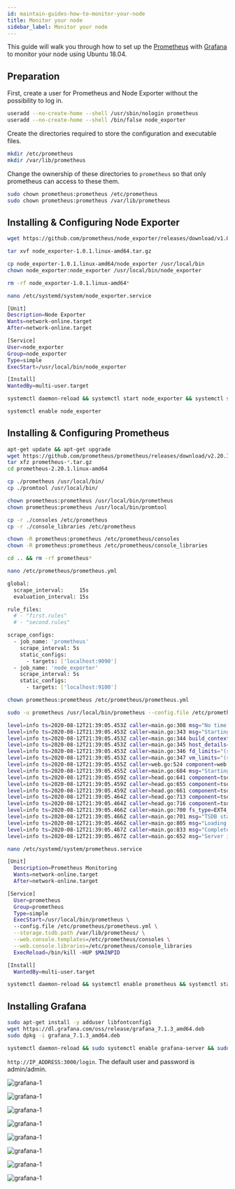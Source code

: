 ```yaml
---
id: maintain-guides-how-to-monitor-your-node
title: Monitor your node
sidebar_label: Monitor your node
---
```


This guide will walk you through how to set up the [Prometheus](https://prometheus.io/) with [Grafana](https://grafana.com/) to monitor your node using Ubuntu 18.04.

## Preparation

First, create a user for Prometheus and Node Exporter without the possibility to log in.

```bash
useradd --no-create-home --shell /usr/sbin/nologin prometheus
useradd --no-create-home --shell /bin/false node_exporter
```

Create the directories required to store the configuration and executable files.

```bash
mkdir /etc/prometheus
mkdir /var/lib/prometheus
```

Change the ownership of these directories to `prometheus` so that only prometheus can access to these them.

```bash
sudo chown prometheus:prometheus /etc/prometheus
sudo chown prometheus:prometheus /var/lib/prometheus
```

## Installing & Configuring Node Exporter

```bash
wget https://github.com/prometheus/node_exporter/releases/download/v1.0.1/node_exporter-1.0.1.linux-amd64.tar.gz
```

```bash
tar xvf node_exporter-1.0.1.linux-amd64.tar.gz
```

```bash
cp node_exporter-1.0.1.linux-amd64/node_exporter /usr/local/bin
chown node_exporter:node_exporter /usr/local/bin/node_exporter
```

```bash
rm -rf node_exporter-1.0.1.linux-amd64*
```

```bash
nano /etc/systemd/system/node_exporter.service
```

```bash
[Unit]
Description=Node Exporter
Wants=network-online.target
After=network-online.target

[Service]
User=node_exporter
Group=node_exporter
Type=simple
ExecStart=/usr/local/bin/node_exporter

[Install]
WantedBy=multi-user.target
```


```bash
systemctl daemon-reload && systemctl start node_exporter && systemctl status node_exporter
```

```bash
systemctl enable node_exporter
```

## Installing & Configuring Prometheus

```bash
apt-get update && apt-get upgrade
wget https://github.com/prometheus/prometheus/releases/download/v2.20.1/prometheus-2.20.1.linux-amd64.tar.gz
tar xfz prometheus-*.tar.gz
cd prometheus-2.20.1.linux-amd64
```

```bash
cp ./prometheus /usr/local/bin/
cp ./promtool /usr/local/bin/
```

```bash
chown prometheus:prometheus /usr/local/bin/prometheus
chown prometheus:prometheus /usr/local/bin/promtool
```

```bash
cp -r ./consoles /etc/prometheus
cp -r ./console_libraries /etc/prometheus
```

```bash
chown -R prometheus:prometheus /etc/prometheus/consoles
chown -R prometheus:prometheus /etc/prometheus/console_libraries
```

```bash
cd .. && rm -rf prometheus*
```

```bash
nano /etc/prometheus/prometheus.yml
```

```bash
global:
  scrape_interval:     15s
  evaluation_interval: 15s

rule_files:
  # - "first.rules"
  # - "second.rules"

scrape_configs:
  - job_name: 'prometheus'
    scrape_interval: 5s
    static_configs:
      - targets: ['localhost:9090']
  - job_name: 'node_exporter'
    scrape_interval: 5s
    static_configs:
      - targets: ['localhost:9100']
```

```bash
chown prometheus:prometheus /etc/prometheus/prometheus.yml
```

```bash
sudo -u prometheus /usr/local/bin/prometheus --config.file /etc/prometheus/prometheus.yml --storage.tsdb.path /var/lib/prometheus/ --web.console.templates=/etc/prometheus/consoles --web.console.libraries=/etc/prometheus/console_libraries
```


```bash
level=info ts=2020-08-12T21:39:05.453Z caller=main.go:308 msg="No time or size retention was set so using the default time retention" duration=15d
level=info ts=2020-08-12T21:39:05.453Z caller=main.go:343 msg="Starting Prometheus" version="(version=2.20.1, branch=HEAD, revision=983ebb4a513302315a8117932ab832815f85e3d2)"
level=info ts=2020-08-12T21:39:05.453Z caller=main.go:344 build_context="(go=go1.14.6, user=root@7cbd4d1c15e0, date=20200805-17:26:58)"
level=info ts=2020-08-12T21:39:05.453Z caller=main.go:345 host_details="(Linux 4.15.0-88-generic #88-Ubuntu SMP Tue Feb 11 20:11:34 UTC 2020 x86_64 Ethereum-Archive-Node (none))"
level=info ts=2020-08-12T21:39:05.453Z caller=main.go:346 fd_limits="(soft=1024, hard=1048576)"
level=info ts=2020-08-12T21:39:05.453Z caller=main.go:347 vm_limits="(soft=unlimited, hard=unlimited)"
level=info ts=2020-08-12T21:39:05.455Z caller=web.go:524 component=web msg="Start listening for connections" address=0.0.0.0:9090
level=info ts=2020-08-12T21:39:05.455Z caller=main.go:684 msg="Starting TSDB ..."
level=info ts=2020-08-12T21:39:05.459Z caller=head.go:641 component=tsdb msg="Replaying on-disk memory mappable chunks if any"
level=info ts=2020-08-12T21:39:05.459Z caller=head.go:655 component=tsdb msg="On-disk memory mappable chunks replay completed" duration=2.846µs
level=info ts=2020-08-12T21:39:05.459Z caller=head.go:661 component=tsdb msg="Replaying WAL, this may take a while"
level=info ts=2020-08-12T21:39:05.464Z caller=head.go:713 component=tsdb msg="WAL segment loaded" segment=0 maxSegment=0
level=info ts=2020-08-12T21:39:05.464Z caller=head.go:716 component=tsdb msg="WAL replay completed" checkpoint_replay_duration=26.822µs wal_replay_duration=4.649295ms total_replay_duration=4.737874ms
level=info ts=2020-08-12T21:39:05.466Z caller=main.go:700 fs_type=EXT4_SUPER_MAGIC
level=info ts=2020-08-12T21:39:05.466Z caller=main.go:701 msg="TSDB started"
level=info ts=2020-08-12T21:39:05.466Z caller=main.go:805 msg="Loading configuration file" filename=/etc/prometheus/prometheus.yml
level=info ts=2020-08-12T21:39:05.467Z caller=main.go:833 msg="Completed loading of configuration file" filename=/etc/prometheus/prometheus.yml
level=info ts=2020-08-12T21:39:05.467Z caller=main.go:652 msg="Server is ready to receive web requests."
```

```bash
nano /etc/systemd/system/prometheus.service
```

```bash
[Unit]
  Description=Prometheus Monitoring
  Wants=network-online.target
  After=network-online.target

[Service]
  User=prometheus
  Group=prometheus
  Type=simple
  ExecStart=/usr/local/bin/prometheus \
  --config.file /etc/prometheus/prometheus.yml \
  --storage.tsdb.path /var/lib/prometheus/ \
  --web.console.templates=/etc/prometheus/consoles \
  --web.console.libraries=/etc/prometheus/console_libraries
  ExecReload=/bin/kill -HUP $MAINPID

[Install]
  WantedBy=multi-user.target
```

```bash
systemctl daemon-reload && systemctl enable prometheus && systemctl start prometheus
```


## Installing Grafana

```bash
sudo apt-get install -y adduser libfontconfig1
wget https://dl.grafana.com/oss/release/grafana_7.1.3_amd64.deb
sudo dpkg -i grafana_7.1.3_amd64.deb
```

```bash
systemctl daemon-reload && sudo systemctl enable grafana-server && sudo systemctl start grafana-server
```

`http://IP_ADDRESS:3000/login`. The default user and password is admin/admin.



![grafana-1](assets/guides/how-to-monitor/1-grafana-login.png)

![grafana-1](assets/guides/how-to-monitor/2-add-data-source.png)

![grafana-1](assets/guides/how-to-monitor/2-add-data-source-2.png)

![grafana-1](assets/guides/how-to-monitor/3-select-prometheus.png)

![grafana-1](assets/guides/how-to-monitor/4-configure-data-source.png)

![grafana-1](assets/guides/how-to-monitor/5-import-dashboard.png)

![grafana-1](assets/guides/how-to-monitor/5-import-dashboard-2.png)

![grafana-1](assets/guides/how-to-monitor/6-dashboard-metric.png)
